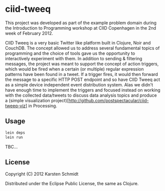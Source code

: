# ciid-tweeq

This project was developed as part of the example problem domain during the Introduction to Programming workshop at CIID Copenhagen in the 2nd week of February 2012.

CIID Tweeq is a very basic Twitter like platform built in Clojure, Noir and CouchDB. The concept allowed us to address several fundamental topics of programming and the choice of tools gave us the opportunity to interactively experiment with them. In addition to sending & filtering messages, the project was meant to support the concept of action triggers, which would be fired when a certain (or multiple) regular expression patterns have been found in a tweet. If a trigger fires, it would then forward the message to a specific HTTP POST endpoint and so have CIID Tweeq act as a simple device independent event distribution system. Alas we didn't have enough time to implement the triggers and focused instead on working with the collected data/tweets to discuss data analysis topics and produce a (simple visualization project)[http://github.com/postspectacular/ciid-tweeq-viz] in Processing.

## Usage

```bash
lein deps
lein run
```

TBC...

## License

Copyright (C) 2012 Karsten Schmidt

Distributed under the Eclipse Public License, the same as Clojure.
